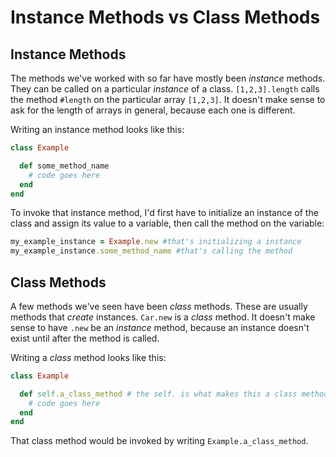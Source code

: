# Instance Methods vs Class Methods

## Instance Methods

The methods we've worked with so far have mostly been _instance_ methods. They can be called on a particular _instance_ of a class. `[1,2,3].length` calls the method `#length` on the particular array `[1,2,3]`. It doesn't make sense to ask for the length of arrays in general, because each one is different.

Writing an instance method looks like this:
```ruby
class Example

  def some_method_name
    # code goes here
  end
end
```

To invoke that instance method, I'd first have to initialize an instance of the class and assign its value to a variable, then call the method on the variable:
```ruby
my_example_instance = Example.new #that's initializing a instance
my_example_instance.some_method_name #that's calling the method
```
## Class Methods

A few methods we've seen have been _class_ methods. These are usually methods that _create_ instances. `Car.new` is a _class_ method. It doesn't make sense to have `.new` be an _instance_ method, because an instance doesn't exist until after the method is called. 

Writing a _class_ method looks like this:
```ruby
class Example

  def self.a_class_method # the self. is what makes this a class method
    # code goes here
  end
end
```

That class method would be invoked by writing `Example.a_class_method`.

